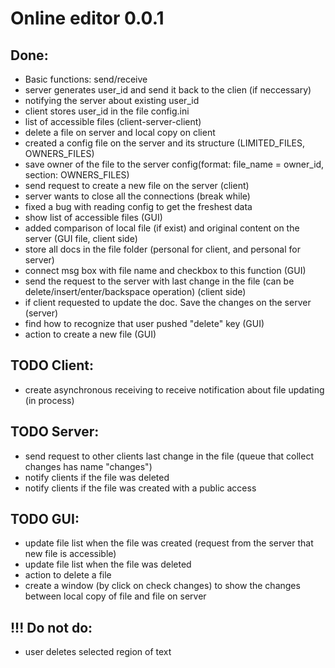 # Online editor 0.0.1
## Done:
* Basic functions: send/receive
* server generates user_id and send it back to the clien (if neccessary)
* notifying the server about existing user_id
* client stores user_id in the file config.ini
* list of accessible files (client-server-client)
* delete a file on server and local copy on client
* created a config file on the server and its structure (LIMITED_FILES, OWNERS_FILES)
* save owner of the file to the server config(format: file_name = owner_id, section: OWNERS_FILES)
* send request to create a new file on the server (client)
* server wants to close all the connections (break while)
* fixed a bug with reading config to get the freshest data
* show list of accessible files (GUI)
* added comparison of local file (if exist) and original content on the server (GUI file, client side)
* store all docs in the file folder (personal for client, and personal for server)
* connect msg box with file name and checkbox to this function (GUI)
* send the request to the server with last change in the file (can be delete/insert/enter/backspace operation) (client side)
* if client requested to update the doc. Save the changes on the server (server)
* find how to recognize that user pushed "delete" key (GUI)
* action to create a new file (GUI)

## TODO Client:
* create asynchronous receiving to receive notification about file updating (in process)

## TODO Server:
* send request to other clients last change in the file (queue that collect changes has name "changes")
* notify clients if the file was deleted
* notify clients if the file was created with a public access


## TODO GUI:
* update file list when the file was created (request from the server that new file is accessible)
* update file list when the file was deleted
* action to delete a file
* create a window (by click on check changes) to show the changes between local copy of file and file on server


## !!! Do not do:
* user deletes selected region of text